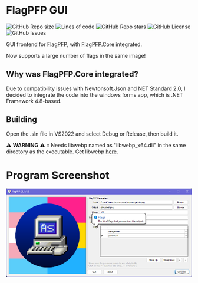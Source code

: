 # FlagPFP GUI
![GitHub Repo size](https://img.shields.io/github/repo-size/aestheticalz/flagpfp-gui?label=Repo%20Size&style=flat-square)
![Lines of code](https://img.shields.io/tokei/lines/github/aestheticalz/flagpfp-gui?label=Lines%20Of%20Code&style=flat-square)
![GitHub Repo stars](https://img.shields.io/github/stars/aestheticalz/flagpfp-gui?label=Stars&style=flat-square)
![GitHub License](https://img.shields.io/github/license/aestheticalz/flagpfp-gui?label=License&style=flat-square)
![GitHub Issues](https://img.shields.io/github/issues/aestheticalz/flagpfp-gui?label=Issues&style=flat-square)

GUI frontend for [FlagPFP](https://github.com/AestheticalZ/FlagPFP), with [FlagPFP.Core](https://github.com/AestheticalZ/FlagPFPCore) integrated.

Now supports a large number of flags in the same image!

## Why was FlagPFP.Core integrated?
Due to compatibility issues with Newtonsoft.Json and NET Standard 2.0, I decided to integrate the code into the windows forms app, which is .NET Framework 4.8-based.

## Building
Open the .sln file in VS2022 and select Debug or Release, then build it.

⚠️ **WARNING** ⚠️ :: Needs libwebp named as "libwebp_x64.dll" in the same directory as the executable. Get libwebp [here](https://github.com/webmproject/libwebp).

# Program Screenshot
![example](picreadme.png)
